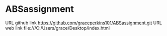 # ABSassignment
URL github link https://github.com/graceperkins101/ABSassignment.git
URL web link file:///C:/Users/grace/Desktop/index.html
